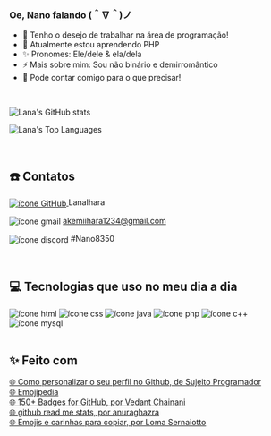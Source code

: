 ### Oe, Nano falando (＾∇＾)ノ
- 🔭 Tenho o desejo de trabalhar na área de programação!
- 🌱 Atualmente estou aprendendo PHP
- ✨ Pronomes: Ele/dele & ela/dela
- ⚡ Mais sobre mim: Sou não binário e demirromântico
- 💬 Pode contar comigo para o que precisar!

<br>

![Lana's GitHub stats](https://github-readme-stats.vercel.app/api?username=LanaIhara&show_icons=true&count_private=true&locale=pt-BR&theme=radical&card_width=450)

![Lana's Top Languages](https://github-readme-stats.vercel.app/api/top-langs/?username=LanaIhara&layout=compact&locale=pt-BR&count_private=true&card_width=450)

<br>

## ☎️ Contatos

<a href="https://github.com/LanaIhara" style="display: inline_block">
    <img align="center" alt="ícone GitHub" src="https://img.shields.io/badge/GitHub-100000?style=for-the-badge&logo=github&logoColor=white"/>
</a> LanaIhara

<img align="center" alt="ícone gmail" src="https://img.shields.io/badge/Gmail-D14836?style=for-the-badge&logo=gmail&logoColor=white"/> akemiihara1234@gmail.com

<img align="center" alt="ícone discord" src="https://img.shields.io/badge/Discord-7289DA?style=for-the-badge&logo=discord&logoColor=white"/> #Nano8350

<br>

## 💻 Tecnologias que uso no meu dia a dia

<div style="display: inline_block">
    <img align="center" alt="ícone html" src="https://img.shields.io/badge/HTML-239120?style=for-the-badge&logo=html5&logoColor=white"/>
    <img align="center" alt="ícone css" src="https://img.shields.io/badge/CSS-239120?&style=for-the-badge&logo=css3&logoColor=white"/>
    <img align="center" alt="ícone java" src="https://img.shields.io/badge/Java-ED8B00?style=for-the-badge&logo=java&logoColor=white"/>
    <img align="center" alt="ícone php" src="https://img.shields.io/badge/PHP-777BB4?style=for-the-badge&logo=php&logoColor=white"/>
    <img align="center" alt="ícone c++" src="https://img.shields.io/badge/C%2B%2B-00599C?style=for-the-badge&logo=c%2B%2B&logoColor=white"/>
    <img align="center" alt="ícone mysql" src="https://img.shields.io/badge/MySQL-00000F?style=for-the-badge&logo=mysql&logoColor=white"/>
</div> <br>

## ✨ Feito com
<!-- Lista por definição-->
<dl style="display: inline_block">
    <dt><a href="https://youtu.be/cRoBt6AZgjc">🌐 Como personalizar o seu perfil no Github, de Sujeito Programador</a></dt>
    <dt><a href="https://emojipedia.org/">🌐 Emojipedia</a></dt>
    <dt><a href="https://dev.to/envoy_/150-badges-for-github-pnk">🌐 150+ Badges for GitHub, por Vedant Chainani</a></dt>
    <dt><a href="https://github.com/anuraghazra/github-readme-stats/blob/master/docs/readme_pt-BR.md">🌐 github read me stats, por anuraghazra</a></dt>
    <dt><a href="https://sernaiotto.com/emojis-carinhas-para-copiar/">🌐 Emojis e carinhas para copiar, por Loma Sernaiotto</a></dt>
</dl>
